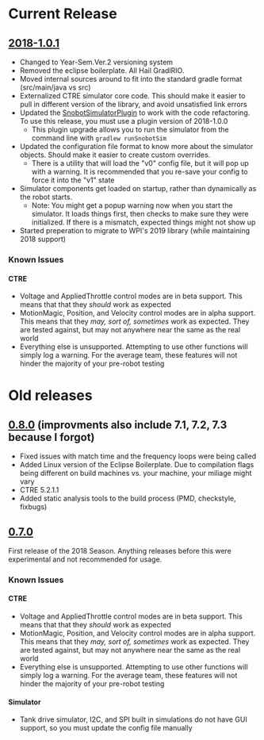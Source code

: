 
# Current Release

## [2018-1.0.1](https://github.com/pjreiniger/SnobotSim/releases/tag/2018-1.0.1)
* Changed to Year-Sem.Ver.2 versioning system
* Removed the eclipse boilerplate.  All Hail GradlRIO.
* Moved internal sources around to fit into the standard gradle format (src/main/java vs src)
* Externalized CTRE simulator core code.  This should make it easier to pull in different version of the library, and avoid unsatisfied link errors
* Updated the [SnobotSimulatorPlugin](https://plugins.gradle.org/plugin/com.snobot.simulator.plugin.SnobotSimulatorPlugin) to work with the code refactoring.  To use this release, you must use a plugin version of 2018-1.0.0
  * This plugin upgrade allows you to run the simulator from the command line with `gradlew runSnobotSim`
* Updated the configuration file format to know more about the simulator objects.  Should make it easier to create custom overrides.
  * There is a utility that will load the "v0" config file, but it will pop up with a warning.  It is recommended that you re-save your config to force it into the "v1" state
* Simulator components get loaded on startup, rather than dynamically as the robot starts.
  * Note: You might get a popup warning now when you start the simulator.  It loads things first, then checks to make sure they were initialized.  If there is a mismatch, expected things might not show up
* Started preperation to migrate to WPI's 2019 library (while maintaining 2018 support)

### Known Issues
#### CTRE
* Voltage and AppliedThrottle control modes are in beta support.  This means that that they *should* work as expected
* MotionMagic, Position, and Velocity control modes are in alpha support.  This means that they *may, sort of, sometimes* work as expected.  They are tested against, but may not anywhere near the same as the real world
* Everything else is unsupported.  Attempting to use other functions will simply log a warning.  For the average team, these features will not hinder the majority of your pre-robot testing



# Old releases

## [0.8.0](https://github.com/pjreiniger/SnobotSim/releases/tag/0.8.0) (improvments also include 7.1, 7.2, 7.3 because I forgot)
* Fixed issues with match time and the frequency loops were being called
* Added Linux version of the Eclipse Boilerplate.  Due to compilation flags being different on build machines vs. your machine, your miliage might vary
* CTRE 5.2.1.1
* Added static analysis tools to the build process (PMD, checkstyle, fixbugs)

## [0.7.0](https://github.com/pjreiniger/SnobotSim/releases/tag/0.7.0)
First release of the 2018 Season.  Anything releases before this were experimental and not recommended for usage.

### Known Issues
#### CTRE
* Voltage and AppliedThrottle control modes are in beta support.  This means that that they *should* work as expected
* MotionMagic, Position, and Velocity control modes are in alpha support.  This means that they *may, sort of, sometimes* work as expected.  They are tested against, but may not anywhere near the same as the real world
* Everything else is unsupported.  Attempting to use other functions will simply log a warning.  For the average team, these features will not hinder the majority of your pre-robot testing

#### Simulator
* Tank drive simulator, I2C, and SPI built in simulations do not have GUI support, so you must update the config file manually
